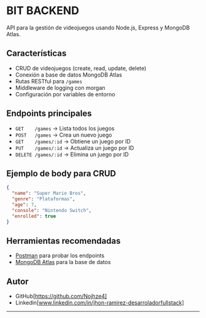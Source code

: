 # BIT BACKEND

API para la gestión de videojuegos usando Node.js, Express y MongoDB Atlas.

## Características

- CRUD de videojuegos (create, read, update, delete)
- Conexión a base de datos MongoDB Atlas
- Rutas RESTful para `/games`
- Middleware de logging con morgan
- Configuración por variables de entorno

## Endpoints principales

- `GET    /games`         → Lista todos los juegos
- `POST   /games`         → Crea un nuevo juego
- `GET    /games/:id`     → Obtiene un juego por ID
- `PUT    /games/:id`     → Actualiza un juego por ID
- `DELETE /games/:id`     → Elimina un juego por ID

## Ejemplo de body para CRUD

```json 
{
  "name": "Super Mario Bros",
  "genre": "Plataformas",
  "age": 7,
  "console": "Nintendo Switch",
  "enrolled": true
}
```

## Herramientas recomendadas

- [Postman](https://www.postman.com/) para probar los endpoints
- [MongoDB Atlas](https://www.mongodb.com/cloud/atlas) para la base de datos

## Autor

- GitHub[https://github.com/Nojhze4]
- Linkedin[www.linkedin.com/in/jhon-ramirez-desarroladorfullstack]

---